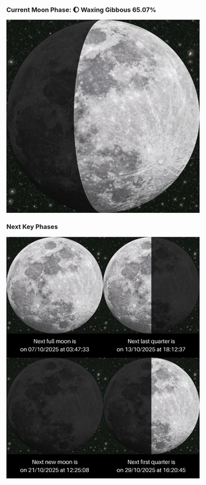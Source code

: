 ### Current Moon Phase: 🌔 Waxing Gibbous 65.07%
![Moon Phase](moonphase.png)
### Next Key Phases
![Gallery](gallery.png)